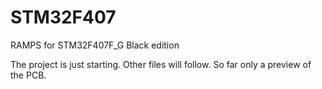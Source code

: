 # STM32F407
RAMPS for STM32F407F_G Black edition

The project is just starting. Other files will follow.
So far only a preview of the PCB.
